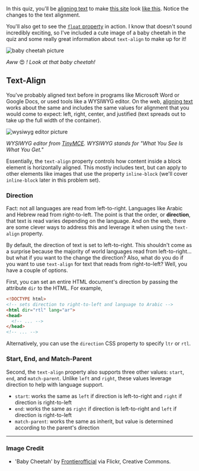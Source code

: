 In this quiz, you'll be [aligning text](https://developer.mozilla.org/en-US/docs/Web/CSS/text-align) to make [this site](http://udacity.github.io/fend/lessons/L5/problem-set/04-text-align-with-cheetahs/index.html) look [like this](http://udacity.github.io/fend/lessons/L5/problem-set/04-text-align-with-cheetahs/final.jpg). Notice the changes to the text alignment.

You'll also get to see the [`float` property](https://developer.mozilla.org/en-US/docs/Web/CSS/float) in action. I know that doesn't sound incredibly exciting, so I've included a cute image of a baby cheetah in the quiz and some really great information about `text-align` to make up for it!

![baby cheetah picture](http://udacity.github.io/fend/lessons/L5/problem-set/04-text-align-with-cheetahs/baby-cheetah.jpg)

_Aww_ 😍 _! Look at that baby cheetah!_

## Text-Align

You've probably aligned text before in programs like Microsoft Word or Google Docs, or used tools like a WYSIWYG editor. On the web, [aligning text](https://developer.mozilla.org/en-US/docs/Web/CSS/text-align) works about the same and includes the same values for alignment that you would come to expect: left, right, center, and justified (text spreads out to take up the full width of the container).

![wysiwyg editor picture](http://udacity.github.io/fend/lessons/L5/problem-set/04-text-align-with-cheetahs/wysiwyg-editor.png)

_WYSIWYG editor from [TinyMCE](https://www.tinymce.com/). WYSIWYG stands for "What You See Is What You Get."_

Essentially, the `text-align` property controls how content inside a block element is horizontally aligned. This mostly includes text, but can apply to other elements like images that use the property `inline-block` (we'll cover `inline-block` later in this problem set).

### Direction

Fact: not all languages are read from left-to-right. Languages like Arabic and Hebrew read from right-to-left. The point is that the order, or **direction**, that text is read varies depending on the language. And on the web, there are some clever ways to address this and leverage it when using the `text-align` property.

By default, the direction of text is set to left-to-right. This shouldn't come as a surprise because the majority of world languages read from left-to-right... but what if you want to the change the direction? Also, what do you do if you want to use `text-align` for text that reads from right-to-left? Well, you have a couple of options.

First, you can set an entire HTML document's direction by passing the attribute `dir` to the HTML. For example,

```html
<!DOCTYPE html>
<!-- sets direction to right-to-left and language to Arabic -->
<html dir="rtl" lang="ar">
<head>
  <!-- ... -->
</head>
<!-- ... -->
```

Alternatively, you can use the `direction` CSS property to specify `ltr` or `rtl`.

### Start, End, and Match-Parent

Second, the `text-align` property also supports three other values: `start`, `end`, and `match-parent`. Unlike `left` and `right`, these values leverage direction to help with language support.

- `start`: works the same as `left` if direction is left-to-right and `right` if direction is right-to-left
- `end`: works the same as `right` if direction is left-to-right and `left` if direction is right-to-left
- `match-parent`: works the same as inherit, but value is determined according to the parent's direction

---

### Image Credit

- 'Baby Cheetah' by [Frontierofficial](https://www.flickr.com/photos/frontierofficial/) via Flickr, Creative Commons.